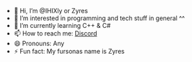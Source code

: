 - 👋 Hi, I’m @IHIXly or Zyres
- 👀 I’m interested in programming and tech stuff in general ^^
- 🌱 I’m currently learning C++ & C#
- 📫 How to reach me: [Discord](https://discordapp.com/users/527420519549632513) 
- 😄 Pronouns: Any
- ⚡ Fun fact: My fursonas name is Zyres

<!---
IHIXly/IHIXly is a ✨ special ✨ repository because its `README.md` (this file) appears on your GitHub profile.
You can click the Preview link to take a look at your changes.
--->
